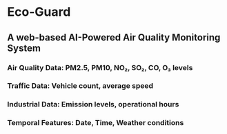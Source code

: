 # Eco-Guard
## A web-based AI-Powered Air Quality Monitoring System
### Air Quality Data: PM2.5, PM10, NO₂, SO₂, CO, O₃ levels
### Traffic Data: Vehicle count, average speed
### Industrial Data: Emission levels, operational hours
### Temporal Features: Date, Time, Weather conditions
